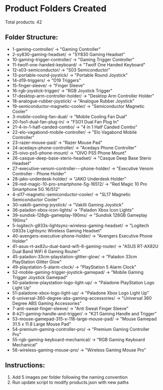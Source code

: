 # Product Folders Created

Total products: 42

## Folder Structure:
- 1-gaming-controller/ → "Gaming Controller"
- 2-sy830-gaming-headset/ → "SY830 Gaming Headset"
- 10-gaming-trigger-controller/ → "Gaming Trigger Controller"
- 11-twolf-one-handed-keyboard/ → "Twolf One Handed Keyboard"
- 12-s03-semiconductor/ → "S03 Semiconductor"
- 13-portable-round-joystick/ → "Portable Round Joystick"
- 14-d19-triggers/ → "D19 Triggers"
- 15-finger-sleeve/ → "Finger Sleeve"
- 16-rgb-joystick-trigger/ → "RGB Joystick Trigger"
- 17-desktop-arm-controller-holder/ → "Desktop Arm Controller Holder"
- 18-analogue-rubber-joystick/ → "Analogue Rubber Joystick"
- 19-semiconductor-magnetic-cooler/ → "Semiconductor Magnetic Cooler"
- 3-mobile-cooling-fan-dual/ → "Mobile Cooling Fan Dual"
- 20-fso1-dual-fan-plug-in/ → "FSO1 Dual Fan Plug In"
- 21-4-in-1-half-canded-combo/ → "4 in 1 Half Canded Combo"
- 22-elo-vagabond-mobile-controller/ → "Elo Vagabond Mobile Controller"
- 23-razer-mouse-pad/ → "Razer Mouse Pad"
- 24-acedays-phone-controller/ → "Acedays Phone Controller"
- 25-oivo-ps5-phone-mount/ → "OIVO PS5 Phone Mount"
- 26-casque-deep-base-sterio-headset/ → "Casque Deep Base Sterio Headset"
- 27-executive-venom-controller---phone-holder/ → "Executive Venom Controller - Phone Holder"
- 28-jako-underdesk-holder/ → "JAKO Underdesk Holder"
- 29-red-magic-10-pro-smartphone-5g-16512/ → "Red Magic 10 Pro Smartphone 5G 16/512"
- 4-sl17-magnetic-semiconductor-cooler/ → "SL17 Magnetic Semiconductor Cooler"
- 30-vakilli-gaming-joystick/ → "Vakilli Gaming Joystick"
- 36-paladon-xbox-icon-lights/ → "Paladon Xbox Icon Lights"
- 39-sundisk-128gb-gameplay-190ms/ → "Sundisk 128GB Gameplay 190ms"
- 5-logitech-g933s-lightsync-wireless-gaming-headset/ → "Logitech G933s Lightsync Wireless Gaming Headset"
- 40-avengers-executive-phone-holder/ → "Avengers Executive Phone Holder"
- 41-asus-rt-ax82u-dual-band-wifi-6-gaming-router/ → "ASUS RT-AX82U Dual Band WiFi 6 Gaming Router"
- 45-paladon-33cm-playstation-glitter-glow/ → "Paladon 33cm PlayStation Glitter Glow"
- 49-playstation-5-alarm-clock/ → "PlayStation 5 Alarm Clock"
- 52-mobile-gaming-trigger-joystick-gamepad/ → "Mobile Gaming Trigger Joystick Gamepad"
- 50-paladone-playstation-logo-light-up/ → "Paladone PlayStation Logo Light Up"
- 51-paladone-xbox-logo-light-up/ → "Paladone Xbox Logo Light Up"
- 6-universal-360-degree-abs-gaming-accessories/ → "Universal 360 Degree ABS Gaming Accessories"
- 7-anti-sweat-finger-sleeve/ → "Anti Sweat Finger Sleeve"
- 8-k21-gaming-handle-and-trigger/ → "K21 Gaming Handle and Trigger"
- 53-mouse-gamepad-315-x-118-large-mouse-pad/ → "Mouse Gamepad 31.5 x 11.8 Large Mouse Pad"
- 54-premium-gaming-controller-pro/ → "Premium Gaming Controller Pro"
- 55-rgb-gaming-keyboard-mechanical/ → "RGB Gaming Keyboard Mechanical"
- 56-wireless-gaming-mouse-pro/ → "Wireless Gaming Mouse Pro"

## Instructions:
1. Add 5 images per folder following the naming convention
2. Run update script to modify products.json with new paths
